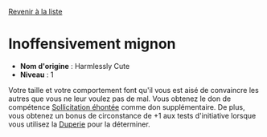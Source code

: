 [Revenir à la liste](..)

# Inoffensivement mignon

 * **Nom d'origine** : Harmlessly Cute
 * **Niveau** : 1


<p><span id="ctl00_MainContent_DetailedOutput">Votre taille et votre comportement font qu'il vous est aisé de convaincre les autres que vous ne leur voulez pas de mal. Vous obtenez le don de compétence <a href="https://2e.aonprd.com/Feats.aspx?ID=838">Sollicitation éhontée</a> comme don supplémentaire. De plus, vous obtenez un bonus de circonstance de +1 aux tests d'initiative lorsque vous utilisez la <a href="https://2e.aonprd.com/Skills.aspx?ID=5">Duperie</a> pour la déterminer.&nbsp;</span></p>